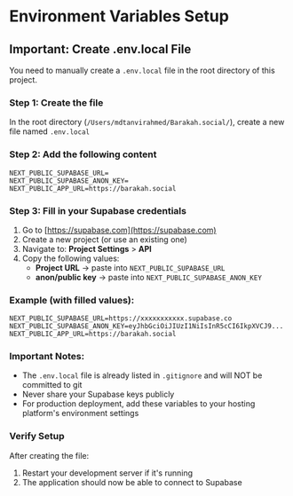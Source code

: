# Environment Variables Setup

## Important: Create .env.local File

You need to manually create a `.env.local` file in the root directory of this project.

### Step 1: Create the file

In the root directory (`/Users/mdtanvirahmed/Barakah.social/`), create a new file named `.env.local`

### Step 2: Add the following content

```env
NEXT_PUBLIC_SUPABASE_URL=
NEXT_PUBLIC_SUPABASE_ANON_KEY=
NEXT_PUBLIC_APP_URL=https://barakah.social
```

### Step 3: Fill in your Supabase credentials

1. Go to [https://supabase.com](https://supabase.com)
2. Create a new project (or use an existing one)
3. Navigate to: **Project Settings** > **API**
4. Copy the following values:
   - **Project URL** → paste into `NEXT_PUBLIC_SUPABASE_URL`
   - **anon/public key** → paste into `NEXT_PUBLIC_SUPABASE_ANON_KEY`

### Example (with filled values):

```env
NEXT_PUBLIC_SUPABASE_URL=https://xxxxxxxxxxx.supabase.co
NEXT_PUBLIC_SUPABASE_ANON_KEY=eyJhbGciOiJIUzI1NiIsInR5cCI6IkpXVCJ9...
NEXT_PUBLIC_APP_URL=https://barakah.social
```

### Important Notes:

- The `.env.local` file is already listed in `.gitignore` and will NOT be committed to git
- Never share your Supabase keys publicly
- For production deployment, add these variables to your hosting platform's environment settings

### Verify Setup

After creating the file:
1. Restart your development server if it's running
2. The application should now be able to connect to Supabase

